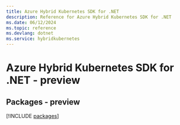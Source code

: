 ```yaml
---
title: Azure Hybrid Kubernetes SDK for .NET
description: Reference for Azure Hybrid Kubernetes SDK for .NET
ms.date: 06/12/2024
ms.topic: reference
ms.devlang: dotnet
ms.service: hybridkubernetes
---
```

# Azure Hybrid Kubernetes SDK for .NET - preview
## Packages - preview
[!INCLUDE [packages](hybrid-kubernetes-index.md)]